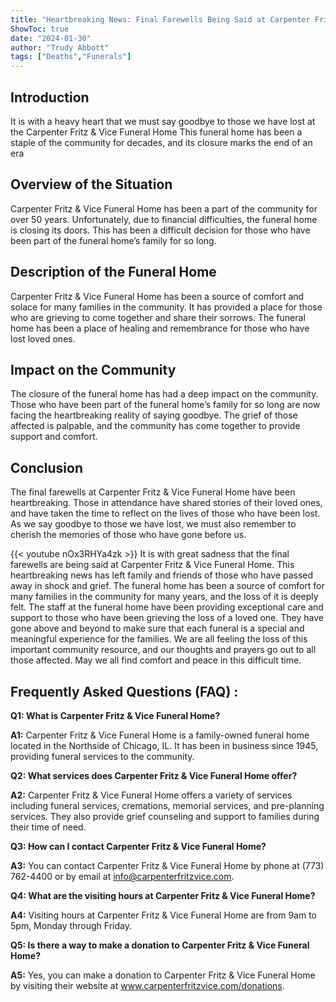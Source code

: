 ```yaml
---
title: "Heartbreaking News: Final Farewells Being Said at Carpenter Fritz & Vice Funeral Home"
ShowToc: true 
date: "2024-01-30"
author: "Trudy Abbott" 
tags: ["Deaths","Funerals"]
---
```

## Introduction 

It is with a heavy heart that we must say goodbye to those we have lost at the Carpenter Fritz & Vice Funeral Home This funeral home has been a staple of the community for decades, and its closure marks the end of an era 

## Overview of the Situation

Carpenter Fritz & Vice Funeral Home has been a part of the community for over 50 years. Unfortunately, due to financial difficulties, the funeral home is closing its doors. This has been a difficult decision for those who have been part of the funeral home’s family for so long. 

## Description of the Funeral Home

Carpenter Fritz & Vice Funeral Home has been a source of comfort and solace for many families in the community. It has provided a place for those who are grieving to come together and share their sorrows. The funeral home has been a place of healing and remembrance for those who have lost loved ones. 

## Impact on the Community

The closure of the funeral home has had a deep impact on the community. Those who have been part of the funeral home’s family for so long are now facing the heartbreaking reality of saying goodbye. The grief of those affected is palpable, and the community has come together to provide support and comfort. 

## Conclusion

The final farewells at Carpenter Fritz & Vice Funeral Home have been heartbreaking. Those in attendance have shared stories of their loved ones, and have taken the time to reflect on the lives of those who have been lost. As we say goodbye to those we have lost, we must also remember to cherish the memories of those who have gone before us.

{{< youtube nOx3RHYa4zk >}} 
It is with great sadness that the final farewells are being said at Carpenter Fritz & Vice Funeral Home. This heartbreaking news has left family and friends of those who have passed away in shock and grief. The funeral home has been a source of comfort for many families in the community for many years, and the loss of it is deeply felt. The staff at the funeral home have been providing exceptional care and support to those who have been grieving the loss of a loved one. They have gone above and beyond to make sure that each funeral is a special and meaningful experience for the families. We are all feeling the loss of this important community resource, and our thoughts and prayers go out to all those affected. May we all find comfort and peace in this difficult time.

## Frequently Asked Questions (FAQ) :
**Q1: What is Carpenter Fritz & Vice Funeral Home?**

**A1:** Carpenter Fritz & Vice Funeral Home is a family-owned funeral home located in the Northside of Chicago, IL. It has been in business since 1945, providing funeral services to the community.

**Q2: What services does Carpenter Fritz & Vice Funeral Home offer?**

**A2:** Carpenter Fritz & Vice Funeral Home offers a variety of services including funeral services, cremations, memorial services, and pre-planning services. They also provide grief counseling and support to families during their time of need.

**Q3: How can I contact Carpenter Fritz & Vice Funeral Home?**

**A3:** You can contact Carpenter Fritz & Vice Funeral Home by phone at (773) 762-4400 or by email at info@carpenterfritzvice.com.

**Q4: What are the visiting hours at Carpenter Fritz & Vice Funeral Home?**

**A4:** Visiting hours at Carpenter Fritz & Vice Funeral Home are from 9am to 5pm, Monday through Friday.

**Q5: Is there a way to make a donation to Carpenter Fritz & Vice Funeral Home?**

**A5:** Yes, you can make a donation to Carpenter Fritz & Vice Funeral Home by visiting their website at www.carpenterfritzvice.com/donations.



